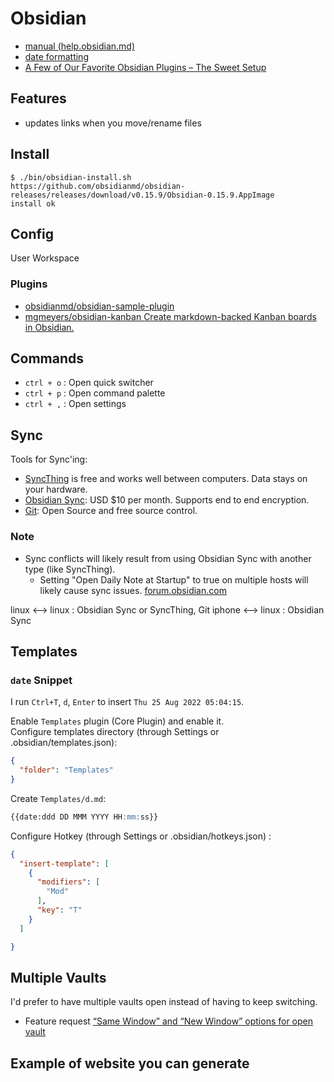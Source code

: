 # Obsidian

- [manual (help.obsidian.md)](https://help.obsidian.md/)
- [date formatting](https://momentjs.com/docs/#/displaying/format/)
- [A Few of Our Favorite Obsidian Plugins – The Sweet Setup](https://thesweetsetup.com/our-favorite-obsidian-plugins/)

## Features

- updates links when you move/rename files

## Install

```shell
$ ./bin/obsidian-install.sh
https://github.com/obsidianmd/obsidian-releases/releases/download/v0.15.9/Obsidian-0.15.9.AppImage
install ok
```

## Config

User
Workspace

### Plugins

- [obsidianmd/obsidian-sample-plugin](https://github.com/obsidianmd/obsidian-sample-plugin)
- [mgmeyers/obsidian-kanban Create markdown-backed Kanban boards in Obsidian.](https://github.com/mgmeyers/obsidian-kanban)

## Commands

- `ctrl + o` : Open quick switcher
- `ctrl + p` : Open command palette
- `ctrl + ,` : Open settings

## Sync

Tools for Sync'ing:

- [SyncThing](https://syncthing.net/) is free and works well between computers. Data stays on your hardware.
- [Obsidian Sync](https://obsidian.md/sync): USD $10 per month. Supports end to end encryption.
- [Git](https://git-scm.com/): Open Source and free source control.

### Note

- Sync conflicts will likely result from using Obsidian Sync with another type (like SyncThing).
    - Setting "Open Daily Note at Startup" to true on multiple hosts will likely cause sync issues. [forum.obsidian.com](https://forum.obsidian.md/t/obsidian-sync-updates-from-one-device-overwritten-by-another/33007)

linux  <--> linux : Obsidian Sync or SyncThing, Git
iphone <--> linux : Obsidian Sync

## Templates

### `date` Snippet

I run `Ctrl+T`,  `d`,  `Enter` to insert `Thu 25 Aug 2022 05:04:15`.

Enable `Templates` plugin (Core Plugin) and enable it.  
Configure templates directory (through Settings or  .obsidian/templates.json):

```json
{
  "folder": "Templates"
}
```

 Create `Templates/d.md`:

```markdown
{{date:ddd DD MMM YYYY HH:mm:ss}}
```

Configure Hotkey (through Settings or .obsidian/hotkeys.json) :

```json
{
  "insert-template": [
    {
      "modifiers": [
        "Mod"
      ],
      "key": "T"
    }
  ]

}
```

## Multiple Vaults

I'd prefer to have multiple vaults open instead of having to keep switching.

- Feature request  [“Same Window” and “New Window” options for open vault](https://forum.obsidian.md/t/same-window-and-new-window-options-for-open-vault/4074)

## Example of website you can generate
